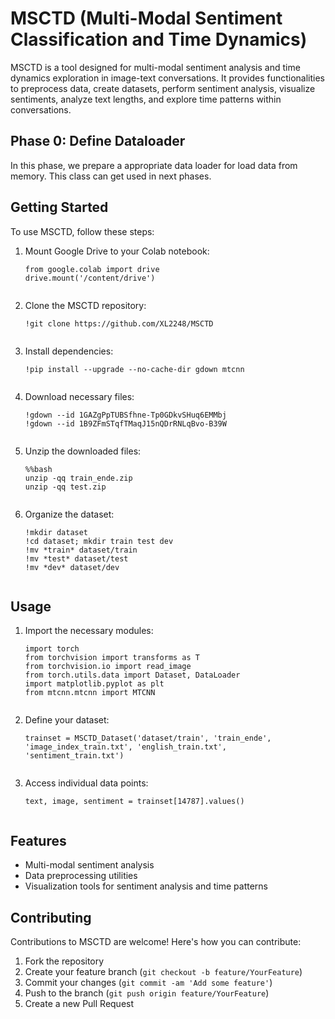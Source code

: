 <h1>MSCTD (Multi-Modal Sentiment Classification and Time Dynamics)</h1>

<p>MSCTD is a tool designed for multi-modal sentiment analysis and time dynamics exploration in image-text conversations. It provides functionalities to preprocess data, create datasets, perform sentiment analysis, visualize sentiments, analyze text lengths, and explore time patterns within conversations.</p>

<h2>Phase 0: Define Dataloader</h2>

<p>In this phase, we prepare a appropriate data loader for load data from memory. This class can get used in next phases.</p>

<h2>Getting Started</h2>

<p>To use MSCTD, follow these steps:</p>

<ol>
  <li>Mount Google Drive to your Colab notebook:</li>
  <pre><code>from google.colab import drive
drive.mount('/content/drive')
  </code></pre>
  <li>Clone the MSCTD repository:</li>
  <pre><code>!git clone https://github.com/XL2248/MSCTD
  </code></pre>
  <li>Install dependencies:</li>
  <pre><code>!pip install --upgrade --no-cache-dir gdown mtcnn
  </code></pre>
  <li>Download necessary files:</li>
  <pre><code>!gdown --id 1GAZgPpTUBSfhne-Tp0GDkvSHuq6EMMbj
!gdown --id 1B9ZFmSTqfTMaqJ15nQDrRNLqBvo-B39W
  </code></pre>
  <li>Unzip the downloaded files:</li>
  <pre><code>%%bash
unzip -qq train_ende.zip
unzip -qq test.zip
  </code></pre>
  <li>Organize the dataset:</li>
  <pre><code>!mkdir dataset
!cd dataset; mkdir train test dev
!mv *train* dataset/train
!mv *test* dataset/test
!mv *dev* dataset/dev
  </code></pre>
</ol>

<h2>Usage</h2>

<ol>
  <li>Import the necessary modules:</li>
  <pre><code>import torch
from torchvision import transforms as T
from torchvision.io import read_image
from torch.utils.data import Dataset, DataLoader
import matplotlib.pyplot as plt
from mtcnn.mtcnn import MTCNN
  </code></pre>
  <li>Define your dataset:</li>
  <pre><code>trainset = MSCTD_Dataset('dataset/train', 'train_ende', 'image_index_train.txt', 'english_train.txt', 'sentiment_train.txt')
  </code></pre>
  <li>Access individual data points:</li>
  <pre><code>text, image, sentiment = trainset[14787].values()
  </code></pre>
</ol>

<h2>Features</h2>

<ul>
  <li>Multi-modal sentiment analysis</li>
  <li>Data preprocessing utilities</li>
  <li>Visualization tools for sentiment analysis and time patterns</li>
</ul>

<h2>Contributing</h2>

<p>Contributions to MSCTD are welcome! Here's how you can contribute:</p>

<ol>
  <li>Fork the repository</li>
  <li>Create your feature branch (<code>git checkout -b feature/YourFeature</code>)</li>
  <li>Commit your changes (<code>git commit -am 'Add some feature'</code>)</li>
  <li>Push to the branch (<code>git push origin feature/YourFeature</code>)</li>
  <li>Create a new Pull Request</li>
</ol>
